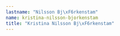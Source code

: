 ```yaml
---
lastname: "Nilsson Bj\xF6rkenstam"
name: kristina-nilsson-bjorkenstam
title: "Kristina Nilsson Bj\xF6rkenstam"
---
```

